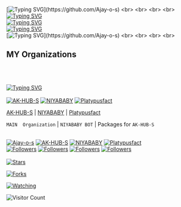 [![Typing SVG](https://readme-typing-svg.herokuapp.com?color=%23F72E0C&size=36&lines=HI+I'm+AJAY+O+S;Software+Engineer+from+Kerala;Open+Source+Software+Developer;Nice+to+meet+you..!)](https://github.com/Ajay-o-s)
<br>
<br>
<br>
<br>
[![Typing SVG](https://readme-typing-svg.herokuapp.com?color=%23F72E0C&size=36&lines=HI+I'm+AJAY+O+S)](https://github.com/Ajay-o-s)
<br>
[![Typing SVG](https://readme-typing-svg.herokuapp.com?color=%23F72E0C&size=36&lines=Software+Engineer+from+Kerala)](https://github.com/Ajay-o-s)
<br>
[![Typing SVG](https://readme-typing-svg.herokuapp.com?color=%23F72E0C&size=36&lines=+Open+Source+Software+Developer)](https://github.com/Ajay-o-s)
<br>
[![Typing SVG](https://readme-typing-svg.herokuapp.com?color=%23F72E0C&size=36&lines=Nice+to+meet+you..!)](https://github.com/Ajay-o-s)
<br>
<br>
<br>
<br>
## MY Organizations 
<br>
<br>

 [![Typing SVG](https://readme-typing-svg.herokuapp.com?color=%23F72E0C&size=36&lines=MY+Organizations)](https://git.io/typing-svg)
 <br>
<br>
    [![AK-HUB-S](https://github.com/AK-HUB-S.png?size=100)](https://github.com/AK-HUB-S) 
    [![NIYABABY](https://github.com/niyababy.png?size=100)](https://github.com/niyababy) 
[![Platypusfact](https://github.com/Platypusfact.png?size=100)](https://github.com/Platypusfact) 

[AK-HUB-S](https://github.com/AK-HUB-S) | [NIYABABY](https://github.com/niyababy) | [Platypusfact](https://github.com/Platypusfact) 

`MAIN  Organization` | `NIYABABY BOT` | Packages for `AK-HUB-S`
  <br>
<br>
<p align="center">

[![Ajay-o-s](https://github.com/Ajay-o-s.png?size=100)](https://github.com/Ajay-o-s) 
[![AK-HUB-S](https://github.com/AK-HUB-S.png?size=100)](https://github.com/AK-HUB-S) 
[![NIYABABY](https://github.com/niyababy.png?size=100)](https://github.com/niyababy) 
[![Platypusfact](https://github.com/Platypusfact.png?size=100)](https://github.com/Platypusfact)
<br>
<a href="https://github.com/Ajay-o-s/followers"><img title="Followers" src="https://img.shields.io/github/followers/Ajay-o-s?color=blue&style=flat-square"></a>
<a href="https://github.com/AK-HUB-S/followers"><img title="Followers" src="https://img.shields.io/github/followers/AK-HUB-S?color=blue&style=flat-square"></a>
<a href="https://github.com/niyababy/followers"><img title="Followers" src="https://img.shields.io/github/followers/niyababy?color=blue&style=flat-square"></a>
<a href="https://github.com/Platypusfact/followers"><img title="Followers" src="https://img.shields.io/github/followers/Platypusfact?color=blue&style=flat-square"></a>
 <br>
 <br>
<a href="https://github.com/Ajay-o-s/Paathu/stargazers/"><img title="Stars" src="https://img.shields.io/github/stars/Ajay-o-s/niyababy?color=green&style=flat-square"></a>

<a href="https://github.com/Ajay-o-s/Paathu/network/members"><img title="Forks" src="https://img.shields.io/github/forks/Ajay-o-s/niyababy?color=blue&style=flat-square"></a>

<a href="https://github.com/Ajay-o-s/Paathu/watchers"><img title="Watching" src="https://img.shields.io/github/watchers/Ajay-o-s/niyababy?label=Watchers&color=blue&style=flat-square"></a>


</p>
  
![Visitor Count](https://profile-counter.glitch.me/{Ajay-o-s}/count.svg)

